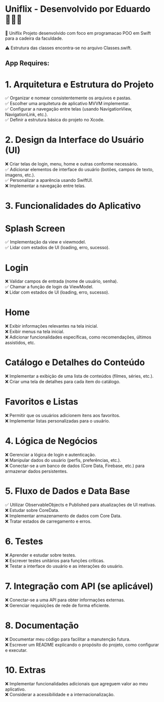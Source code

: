 # Uniflix - Desenvolvido por Eduardo 🧑🏻‍💻  

📲 Uniflix  Projeto desenvolvido com foco em programacao POO em Swift para a cadeira da faculdade.   

⚠️ Estrutura das classes encontra-se no arquivo Classes.swift.   

## App Requires:  

# 1. Arquitetura e Estrutura do Projeto  
✅ Organizar e nomear consistentemente os arquivos e pastas.  
✅ Escolher uma arquitetura de aplicativo MVVM implementar.  
✅ Configurar a navegação entre telas (usando NavigationView, NavigationLink, etc.).  
✅ Definir a estrutura básica do projeto no Xcode.  

# 2. Design da Interface do Usuário (UI)  
❌ Criar telas de login, menu, home e outras conforme necessário.  
✅ Adicionar elementos de interface do usuário (botões, campos de texto, imagens, etc.).  
✅ Personalizar a aparência usando SwiftUI.  
❌ Implementar a navegação entre telas.  

# 3. Funcionalidades do Aplicativo  

# Splash Screen  
✅ Implementação da view e viewmodel.  
✅ Lidar com estados de UI (loading, erro, sucesso).  

# Login  
❌ Validar campos de entrada (nome de usuário, senha).  
✅ Chamar a função de login da ViewModel.  
❌ Lidar com estados de UI (loading, erro, sucesso).  

# Home  
❌ Exibir informações relevantes na tela inicial.  
❌ Exibir menus na tela inicial.  
❌ Adicionar funcionalidades específicas, como recomendações, últimos assistidos, etc.  

# Catálogo e Detalhes do Conteúdo  
❌ Implementar a exibição de uma lista de conteúdos (filmes, séries, etc.).  
❌ Criar uma tela de detalhes para cada item do catálogo.  

# Favoritos e Listas  
❌ Permitir que os usuários adicionem itens aos favoritos.  
❌ Implementar listas personalizadas para o usuário.  

# 4. Lógica de Negócios  
❌ Gerenciar a lógica de login e autenticação.  
❌ Manipular dados do usuário (perfis, preferências, etc.).  
❌ Conectar-se a um banco de dados (Core Data, Firebase, etc.) para armazenar dados persistentes.  

# 5. Fluxo de Dados e Data Base  
✅ Utilizar ObservableObjects e Published para atualizações de UI reativas.  
❌ Estudar sobre CoreData.  
❌ Implementar armazenamento de dados com Core Data.   
❌ Tratar estados de carregamento e erros.  

# 6. Testes  
❌ Aprender e estudar sobre testes.    
❌ Escrever testes unitários para funções críticas.  
❌ Testar a interface do usuário e as interações do usuário.  

# 7. Integração com API (se aplicável)  
❌ Conectar-se a uma API para obter informações externas.  
❌ Gerenciar requisições de rede de forma eficiente.  

# 8. Documentação
❌ Documentar meu código para facilitar a manutenção futura.  
❌ Escrever um README explicando o propósito do projeto, como configurar e executar.  

# 10. Extras  
❌ Implementar funcionalidades adicionais que agreguem valor ao meu aplicativo.  
❌ Considerar a acessibilidade e a internacionalização.  